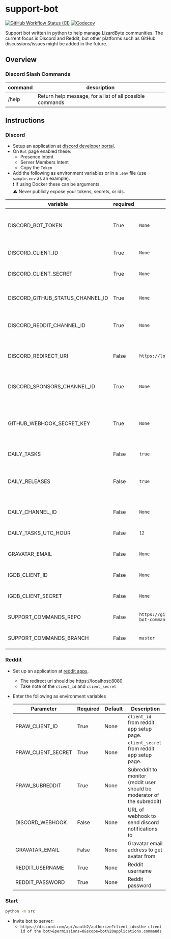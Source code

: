 # support-bot
[![GitHub Workflow Status (CI)](https://img.shields.io/github/actions/workflow/status/lizardbyte/support-bot/ci.yml.svg?branch=master&label=CI%20build&logo=github&style=for-the-badge)](https://github.com/LizardByte/support-bot/actions/workflows/ci.yml?query=branch%3Amaster)
[![Codecov](https://img.shields.io/codecov/c/gh/LizardByte/support-bot.svg?token=900Q93P1DE&style=for-the-badge&logo=codecov&label=codecov)](https://app.codecov.io/gh/LizardByte/support-bot)

Support bot written in python to help manage LizardByte communities. The current focus is Discord and Reddit, but other
platforms such as GitHub discussions/issues might be added in the future.


## Overview

### Discord Slash Commands

| command  | description                                              |
|----------|----------------------------------------------------------|
| /help    | Return help message, for a list of all possible commands |


## Instructions

### Discord

* Setup an application at [discord developer portal](https://discord.com/developers/applications).
* On `Bot` page enabled these:
  * Presence Intent
  * Server Members Intent
  * Copy the `Token`
* Add the following as environment variables or in a `.env` file (use `sample.env` as an example).  
  :exclamation: if using Docker these can be arguments.  
  :warning: Never publicly expose your tokens, secrets, or ids.  

| variable                         | required | default                                              | description                                                   |
|----------------------------------|----------|------------------------------------------------------|---------------------------------------------------------------|
| DISCORD_BOT_TOKEN                | True     | `None`                                               | Token from Bot page on discord developer portal.              |
| DISCORD_CLIENT_ID                | True     | `None`                                               | Discord OAuth2 client id.                                     |
| DISCORD_CLIENT_SECRET            | True     | `None`                                               | Discord OAuth2 client secret.                                 |
| DISCORD_GITHUB_STATUS_CHANNEL_ID | True     | `None`                                               | Channel ID to send GitHub status updates to.                  |
| DISCORD_REDDIT_CHANNEL_ID        | True     | `None`                                               | Channel ID to send Reddit post updates to.                    |
| DISCORD_REDIRECT_URI             | False    | `https://localhost:8080/discord/callback`            | The redirect uri for OAuth2. Must be publicly accessible.     |
| DISCORD_SPONSORS_CHANNEL_ID      | True     | `None`                                               | Channel ID to send sponsorship updates to.                    |
| GITHUB_WEBHOOK_SECRET_KEY        | True     | `None`                                               | A secret value to ensure webhooks are from trusted sources.   |
| DAILY_TASKS                      | False    | `true`                                               | Daily tasks on or off.                                        |
| DAILY_RELEASES                   | False    | `true`                                               | Send a message for each game released on this day in history. |
| DAILY_CHANNEL_ID                 | False    | `None`                                               | Required if daily_tasks is enabled.                           |
| DAILY_TASKS_UTC_HOUR             | False    | `12`                                                 | The hour to run daily tasks.                                  |
| GRAVATAR_EMAIL                   | False    | `None`                                               | Gravatar email address for bot avatar.                        |
| IGDB_CLIENT_ID                   | False    | `None`                                               | Required if daily_releases is enabled.                        |
| IGDB_CLIENT_SECRET               | False    | `None`                                               | Required if daily_releases is enabled.                        |
| SUPPORT_COMMANDS_REPO            | False    | `https://github.com/LizardByte/support-bot-commands` | Repository for support commands.                              |
| SUPPORT_COMMANDS_BRANCH          | False    | `master`                                             | Branch for support commands.                                  |


### Reddit

* Set up an application at [reddit apps](https://www.reddit.com/prefs/apps/).
  * The redirect uri should be https://localhost:8080
  * Take note of the `client_id` and `client_secret`
* Enter the following as environment variables  

  | Parameter          | Required | Default | Description                                                             |
  |--------------------|----------|---------|-------------------------------------------------------------------------|
  | PRAW_CLIENT_ID     | True     | None    | `client_id` from reddit app setup page.                                 |
  | PRAW_CLIENT_SECRET | True     | None    | `client_secret` from reddit app setup page.                             |
  | PRAW_SUBREDDIT     | True     | None    | Subreddit to monitor (reddit user should be moderator of the subreddit) |
  | DISCORD_WEBHOOK    | False    | None    | URL of webhook to send discord notifications to                         |
  | GRAVATAR_EMAIL     | False    | None    | Gravatar email address to get avatar from                               |
  | REDDIT_USERNAME    | True     | None    | Reddit username                                                         |
  | REDDIT_PASSWORD    | True     | None    | Reddit password                                                         |

### Start

```bash
python -m src
```

* Invite bot to server:
  * `https://discord.com/api/oauth2/authorize?client_id=<the client id of the bot>&permissions=8&scope=bot%20applications.commands`
